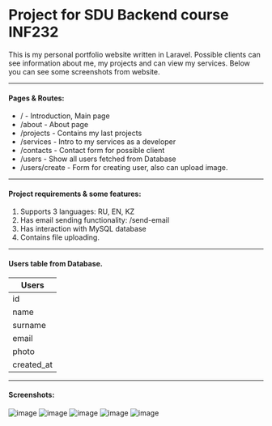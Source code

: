 # Project for SDU Backend course INF232

This is my personal portfolio website written in Laravel. Possible clients can see information about me, my projects and can view my services.
Below you can see some screenshots from website.

---

#### Pages & Routes:

-   / - Introduction, Main page
-   /about - About page
-   /projects - Contains my last projects
-   /services - Intro to my services as a developer
-   /contacts - Contact form for possible client
-   /users - Show all users fetched from Database
-   /users/create - Form for creating user, also can upload image.

---

#### Project requirements & some features:

1. Supports 3 languages: RU, EN, KZ
2. Has email sending functionality: /send-email
3. Has interaction with MySQL database
4. Contains file uploading.

---

#### Users table from Database.

| Users
| ------
| id |
| name |
| surname |
| email |
| photo |
| created_at |

---

#### Screenshots:

![image](https://user-images.githubusercontent.com/66871165/108620527-ed2b9d00-7456-11eb-9931-8c8ca623a44b.png)
![image](https://user-images.githubusercontent.com/66871165/108620549-092f3e80-7457-11eb-8b8d-073b518a51c9.png)
![image](https://user-images.githubusercontent.com/66871165/108620555-0f251f80-7457-11eb-9994-d414b8c070cb.png)
![image](https://user-images.githubusercontent.com/66871165/108620558-164c2d80-7457-11eb-8996-aa9b3b05c5dd.png)
![image](https://user-images.githubusercontent.com/66871165/108620566-1b10e180-7457-11eb-8cdd-c64c60c5a4b3.png)

